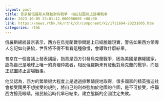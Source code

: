 ```yaml
---
layout: post
title: 普京稱俄羅斯未發動對烏戰爭　相反試圖終止這場戰事
date: 2023-10-05 23:01:12.000000000 +08:00
link: https://news.rthk.hk/rthk/ch/component/k2/1721694-20231005.htm
categories: rthk
---
```


俄羅斯總統普京表示，西方在烏克蘭戰爭問題上已經脫離現實，警告如果西方領導人忘記如何妥協，世界將不得不看看這種傲慢，會導致什麼結果。

普京在一個會議上發表講話，指責是西方引發烏克蘭戰爭，因為美國是霸權國家，認為自己是地球上唯一的真理仲裁者，相反俄羅斯未有發動對烏克蘭的戰爭，而是正試圖終止這場戰事。

他又認為，西方的繁榮很大程度上是透過掠奪殖民地取得，很多國家的精英強迫社會接受國民不想接受的規則，將自己的利益強加於他國的企圖，是不可接受，呼籲西方擦亮眼睛，殖民統治時代早已結束，建立壟斷的企圖注定失敗。
